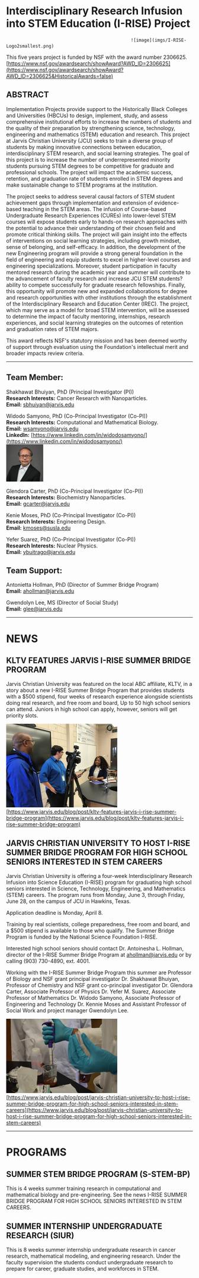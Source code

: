 # Interdisciplinary Research Infusion into STEM Education (I-RISE) Project
                                                   ![image](imgs/I-RISE-Logo2smallest.png)         
This five years project is funded by NSF with the award number 2306625.
[https://www.nsf.gov/awardsearch/showAward?AWD_ID=2306625](https://www.nsf.gov/awardsearch/showAward?AWD_ID=2306625&HistoricalAwards=false)

## ABSTRACT

Implementation Projects provide support to the Historically Black Colleges and Universities (HBCUs) to design, implement, study, and assess comprehensive institutional efforts to increase the numbers of students and the quality of their preparation by strengthening science, technology, engineering and mathematics (STEM) education and research. This project at Jarvis Christian University (JCU) seeks to train a diverse group of students by making innovative connections between education, interdisciplinary STEM research, and social learning strategies. The goal of this project is to increase the number of underrepresented minority students pursuing STEM degrees to be competitive for graduate and professional schools. The project will impact the academic success, retention, and graduation rate of students enrolled in STEM degrees and make sustainable change to STEM programs at the institution.

The project seeks to address several causal factors of STEM student achievement gaps through implementation and extension of evidence-based teaching in the STEM areas. The infusion of Course-based Undergraduate Research Experiences (CUREs) into lower-level STEM courses will expose students early to hands-on research approaches with the potential to advance their understanding of their chosen field and promote critical thinking skills. The project will gain insight into the effects of interventions on social learning strategies, including growth mindset, sense of belonging, and self-efficacy. In addition, the development of the new Engineering program will provide a strong general foundation in the field of engineering and equip students to excel in higher-level courses and engineering specializations. Moreover, student participation in faculty mentored research during the academic year and summer will contribute to the advancement of faculty research and increase JCU STEM students? ability to compete successfully for graduate research fellowships. Finally, this opportunity will promote new and expanded collaborations for degree and research opportunities with other institutions through the establishment of the Interdisciplinary Research and Education Center (IREC). The project, which may serve as a model for broad STEM intervention, will be assessed to determine the impact of faculty mentoring, internships, research experiences, and social learning strategies on the outcomes of retention and graduation rates of STEM majors.

This award reflects NSF's statutory mission and has been deemed worthy of support through evaluation using the Foundation's intellectual merit and broader impacts review criteria.

---

## Team Member:

Shakhawat Bhuiyan, PhD (Principal Investigator (PI))        
**Research Interests:** Cancer Research with Nanoparticles.                               
**Email:** [sbhuiyan@jarvis.edu](mailto:sbhuiyan@jarvis.edu)

Widodo Samyono, PhD (Co-Principal Investigator (Co-PI))                                       
**Research Interests:** Computational and Mathematical Biology.                           
**Email:** [wsamyono@jarvis.edu](mailto:wsamyono@jarvis.edu)                                          
**LinkedIn:** [https://www.linkedin.com/in/widodosamyono/](https://www.linkedin.com/in/widodosamyono/)                                                     
![image](imgs/widodo.png)

Glendora Carter, PhD (Co-Principal Investigator (Co-PI))              
**Research Interests:** Biochemistry Nanoparticles.                        
**Email:** [gcarter@jarvis.edu](mailto:gcarter@jarvis.edu)

Kenie Moses, PhD (Co-Principal Investigator (Co-PI))  
**Research Interests:** Engineering Design.                                      
**Email:** [kmoses@susla.edu](mailto:kmoses@susla.edu)

Yefer Suarez, PhD (Co-Principal Investigator (Co-PI))                        
**Research Interests:** Nuclear Physics.                            
**Email:** [ybuitrago@jarvis.edu](mailto:ybuitrago@jarvis.edu)

## Team Support:         

Antonietta Hollman, PhD (Director of Summer Bridge Program)            
**Email:** [ahollman@jarvis.edu](mailto:ahollman@jarvis.edu)

Gwendolyn Lee, MS (Director of Social Study)                                        
**Email:** [glee@jarvis.edu](mailto:glee@jarvis.edu)

------

# NEWS

## KLTV FEATURES JARVIS I-RISE SUMMER BRIDGE PROGRAM
Jarvis Christian University was featured on the local ABC affiliate, KLTV, in a story about a new I-RISE Summer Bridge Program that provides students with a $500 stipend, four weeks of research experience alongside scientists doing real research, and free room and board, Up to 50 high school seniors can attend.  Juniors in high school can apply, however, seniors will get priority slots. 
                                                                  
![image](imgs/kltvphoto1.jpg)                                                                 
[https://www.jarvis.edu/blog/post/kltv-features-jarvis-i-rise-summer-bridge-program](https://www.jarvis.edu/blog/post/kltv-features-jarvis-i-rise-summer-bridge-program)

## JARVIS CHRISTIAN UNIVERSITY TO HOST I-RISE SUMMER BRIDGE PROGRAM FOR HIGH SCHOOL SENIORS INTERESTED IN STEM CAREERS
Jarvis Christian University is offering a four-week Interdisciplinary Research Infusion into Science Education (I-RISE) program for graduating high school seniors interested in Science, Technology, Engineering, and Mathematics (STEM) careers.  The program runs from Monday, June 3, through Friday, June 28, on the campus of JCU in Hawkins, Texas.

Application deadline is Monday, April 8.

Training by real scientists, college preparedness, free room and board, and a $500 stipend is available to those who qualify. The Summer Bridge Program is funded by the National Science Foundation I-RISE. 

Interested high school seniors should contact Dr. Antoinesha L. Hollman, director of the I-RISE Summer Bridge Program at ahollman@jarvis.edu or by calling (903) 730-4890, ext. 4001.

Working with the I-RISE Summer Bridge Program this summer are Professor of Biology and NSF grant principal investigator Dr. Shakhawat Bhuiyan, Professor of Chemistry and NSF grant co-principal investigator Dr. Glendora Carter, Associate Professor of Physics Dr. Yefer M. Suarez, Associate Professor of Mathematics Dr. Widodo Samyono, Associate Professor of Engineering and Technology Dr. Kennie Moses and Assistant Professor of Social Work and project manager Gwendolyn Lee.

![image](imgs/labbiophoto1.jpg)                                                                      
[https://www.jarvis.edu/blog/post/jarvis-christian-university-to-host-i-rise-summer-bridge-program-for-high-school-seniors-interested-in-stem-careers](https://www.jarvis.edu/blog/post/jarvis-christian-university-to-host-i-rise-summer-bridge-program-for-high-school-seniors-interested-in-stem-careers)

-----------

# PROGRAMS

## SUMMER STEM BRIDGE PROGRAM (S-STEM-BP) 
This is 4 weeks summer training research in computational and mathematical biology and pre-engineering. See the news I-RISE SUMMER BRIDGE PROGRAM FOR HIGH SCHOOL SENIORS INTERESTED IN STEM CAREERS.  

## SUMMER INTERNSHIP UNDERGRADUATE RESEARCH (SIUR)
This is 8 weeks summer internship undergraduate research in cancer research, mathematical modeling, and engineering research. Under the faculty supervision the students conduct undergraduate research to prepare for career, graduate studies, and workforces in STEM.    
